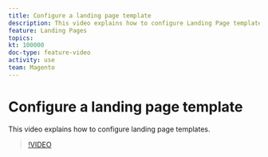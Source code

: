 ```yaml
---
title: Configure a landing page template
description: This video explains how to configure Landing Page templates in your product.
feature: Landing Pages
topics:
kt: 100000
doc-type: feature-video
activity: use
team: Magento
---
```


# Configure a landing page template

This video explains how to configure landing page templates.

>[!VIDEO](https://video.tv.adobe.com/v/25200/?quality=12)

<!-- This is an example file. Please remove once done with adding videos.-->